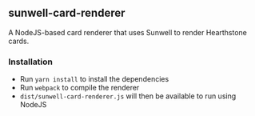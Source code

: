 ## sunwell-card-renderer

A NodeJS-based card renderer that uses Sunwell to render Hearthstone cards.


### Installation

* Run `yarn install` to install the dependencies
* Run `webpack` to compile the renderer
* `dist/sunwell-card-renderer.js` will then be available to run using NodeJS
